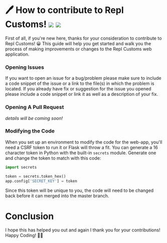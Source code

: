 # 🖊 How to contribute to Repl Customs! <img src="https://img.shields.io/github/issues-pr/IreTheKID/repl-customs.svg"> <img src="https://img.shields.io/github/issues/IreTheKID/repl-customs.svg">

 
First of all, if you're new here, thanks for your consideration to contribute to Repl Customs! 😀 This guide will help you get started and walk you the process of making improvements or changes to the Repl Customs web application.

### Opening Issues

If you want to open an issue for a bug/problem please make sure to include a code snippet of the issue or a link to  the file(s) in which the problem is located. If you already have fix or suggestion for the issue you opened please include a code snippet or link it as well as a description of your fix.

### Opening A Pull Request 

*details will be coming soon!*

### Modifying the Code

When you set up an environment to modify the code for the web-app, you'll need a CSRF token to run it or Flask will throw a fit. You can generate a 16 character token in Python with the built-in `secrets` module. Generate one and change the token to match with this code:

```python
import secrets

token = secrets.token_hex()
app.config['SECRET_KEY'] = token
```

Since this token will be unique to you, the code will need to be changed back before it can merged into the master branch.

# Conclusion

I hope this has helped you out and again I thank you for your contributions! Happy Coding! 👏🎉
